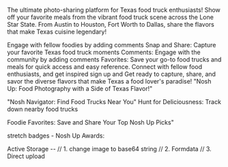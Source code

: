 
The ultimate photo-sharing platform for Texas food truck enthusiasts!
Show off your favorite meals from the vibrant food truck scene across the Lone Star State. From Austin to Houston, Fort Worth to Dallas, 
share the flavors that make Texas cuisine legendary!


Engage with fellow foodies by adding comments
Snap and Share: Capture your favorite Texas food truck moments
Comments: Engage with the community by adding comments 
Favorites: Save your go-to food trucks and meals for quick access and easy reference.
Connect with fellow food enthusiasts, and get inspired
sign up and Get ready to capture, share, and savor the diverse flavors that make Texas a food lover's paradise!
"Nosh Up: Food Photography with a Side of Texas Flavor!"

"Nosh Navigator: Find Food Trucks Near You"
Hunt for Deliciousness: Track down nearby food trucks

Foodie Favorites: Save and Share Your Top Nosh Up Picks"

stretch badges - Nosh Up Awards: 

Active Storage --
 // 1. change image to base64 string
  // 2. Formdata
  // 3. Direct upload 